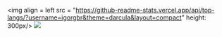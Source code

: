 <!--
**igorgbr/igorgbr** is a ✨ _special_ ✨ repository because its `README.md` (this file) appears on your GitHub profile.

Here are some ideas to get you started:

- 🔭 I’m currently working on ...
- 🌱 I’m currently learning ...
- 👯 I’m looking to collaborate on ...
- 🤔 I’m looking for help with ...
- 💬 Ask me about ...
- 📫 How to reach me: ...
- 😄 Pronouns: ...
- ⚡ Fun fact: ...
-->
<img align = left src = "https://github-readme-stats.vercel.app/api/top-langs/?username=igorgbr&theme=darcula&layout=compact"  height: 300px/>
<img src = "https://github-readme-stats.vercel.app/api?username=igorgbr&theme=darcula&show_icons=true" />


